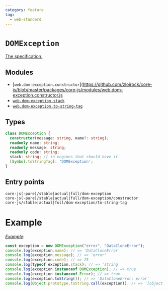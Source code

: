 ```yaml
---
category: feature
tag:
  - web-standard
---
```


# `DOMException`

[The specification.](https://webidl.spec.whatwg.org/#idl-DOMException)

## Modules

- [`web.dom-exception.constructor`](https://github.com/zloirock/core-js/blob/master/packages/core-js/modules/web.dom-exception.constructor.js
- [`web.dom-exception.stack`](https://github.com/zloirock/core-js/blob/master/packages/core-js/modules/web.dom-exception.stack.js)
- [`web.dom-exception.to-string-tag`](https://github.com/zloirock/core-js/blob/master/packages/core-js/modules/web.dom-exception.to-string-tag.js)

## Types

```ts
class DOMException {
  constructor(message: string, name?: string);
  readonly name: string;
  readonly message: string;
  readonly code: string;
  stack: string; // in engines that should have it
  [Symbol.toStringTag]: 'DOMException';
}
```

## Entry points

```
core-js(-pure)/stable|actual|full/dom-exception
core-js(-pure)/stable|actual|full/dom-exception/constructor
core-js/stable|actual|full/dom-exception/to-string-tag
```

# Example

[_Example_](https://is.gd/pI6oTN):

```js
const exception = new DOMException("error", "DataCloneError");
console.log(exception.name); // => 'DataCloneError'
console.log(exception.message); // => 'error'
console.log(exception.code); // => 25
console.log(typeof exception.stack); // => 'string'
console.log(exception instanceof DOMException); // => true
console.log(exception instanceof Error); // => true
console.log(exception.toString()); // => 'DataCloneError: error'
console.log(Object.prototype.toString.call(exception)); // => '[object DOMException]'
```
